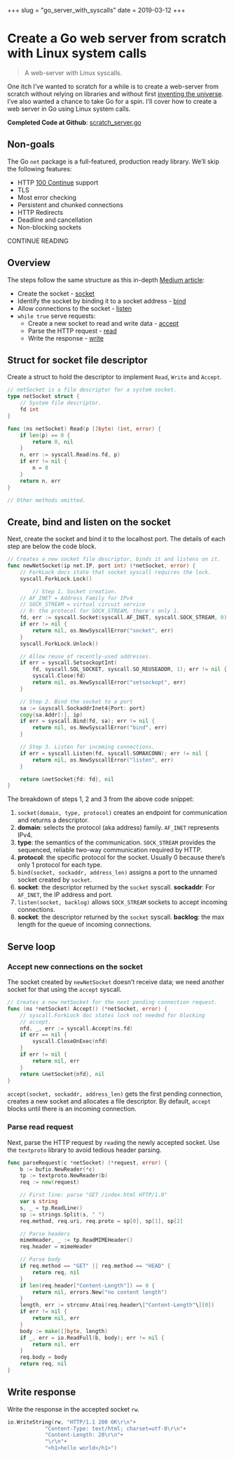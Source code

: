 +++
slug = "go_server_with_syscalls"
date = 2019-03-12
+++

# Create a Go web server from scratch with Linux system calls

> A web-server with Linux syscalls.

One itch I’ve wanted to scratch for a while is to create a web-server from scratch without relying on libraries and without first [inventing the universe](https://www.goodreads.com/quotes/32952-if-you-wish-to-make-an-apple-pie-from-scratch). I’ve also wanted a chance to take Go for a spin. I’ll cover how to create a web server in Go using Linux system calls.

**Completed Code at Github**: [scratch_server.go](https://gist.github.com/jschaf/93f37aedb5327c54cb356b2f1f0427e3)

## Non-goals

The Go `net` package is a full-featured, production ready library. We’ll skip the following features:

- HTTP [100 Continue](https://developer.mozilla.org/en-US/docs/Web/HTTP/Status/100) support
- TLS
- Most error checking
- Persistent and chunked connections
- HTTP Redirects
- Deadline and cancellation
- Non-blocking sockets

CONTINUE READING

## Overview

The steps follow the same structure as this in-depth [Medium article](https://medium.com/from-the-scratch/http-server-what-do-you-need-to-know-to-build-a-simple-http-server-from-scratch-d1ef8945e4fa):

- Create the socket - [socket](http://man7.org/linux/man-pages/man2/socket.2.html)
- Identify the socket by binding it to a socket address - [bind](http://man7.org/linux/man-pages/man2/bind.2.html)
- Allow connections to the socket - [listen](http://man7.org/linux/man-pages/man2/listen.2.html)
- `while true` serve requests:
  - Create a new socket to read and write data - [accept](http://man7.org/linux/man-pages/man2/accept.2.html)
  - Parse the HTTP request - [read](http://man7.org/linux/man-pages/man2/read.2.html)
  - Write the response - [write](http://man7.org/linux/man-pages/man2/write.2.html)

## **Struct for socket file descriptor**

Create a struct to hold the descriptor to implement `Read`, `Write` and `Accept`.

```go
// netSocket is a file descriptor for a system socket.
type netSocket struct {
    // System file descriptor.
    fd int
}

func (ns netSocket) Read(p []byte) (int, error) {
    if len(p) == 0 {
        return 0, nil
    }
    n, err := syscall.Read(ns.fd, p)
    if err != nil {
        n = 0
    }
    return n, err
}

// Other methods omitted.
```

## Create, bind and listen on the socket

Next, create the socket and bind it to the localhost port. The details of each step are below the code block.

```go
// Creates a new socket file descriptor, binds it and listens on it.
func newNetSocket(ip net.IP, port int) (*netSocket, error) {
    // ForkLock docs state that socket syscall requires the lock.
    syscall.ForkLock.Lock()

        // Step 1. Socket creation.
    // AF_INET = Address Family for IPv4
    // SOCK_STREAM = virtual circuit service
    // 0: the protocol for SOCK_STREAM, there's only 1.
    fd, err := syscall.Socket(syscall.AF_INET, syscall.SOCK_STREAM, 0)
    if err != nil {
        return nil, os.NewSyscallError("socket", err)
    }
    syscall.ForkLock.Unlock()

    // Allow reuse of recently-used addresses.
    if err = syscall.SetsockoptInt(
        fd, syscall.SOL_SOCKET, syscall.SO_REUSEADDR, 1); err != nil {
        syscall.Close(fd)
        return nil, os.NewSyscallError("setsockopt", err)
    }

    // Step 2. Bind the socket to a port
    sa := &syscall.SockaddrInet4{Port: port}
    copy(sa.Addr[:], ip)
    if err = syscall.Bind(fd, sa); err != nil {
        return nil, os.NewSyscallError("bind", err)
    }

    // Step 3. Listen for incoming connections.
    if err = syscall.Listen(fd, syscall.SOMAXCONN); err != nil {
        return nil, os.NewSyscallError("listen", err)
    }

    return &netSocket{fd: fd}, nil
}
```

The breakdown of steps 1, 2 and 3 from the above code snippet:

1. `socket(domain, type, protocol)` creates an endpoint for communication and returns a descriptor.
2. **domain**: selects the protocol (aka address) family. `AF_INET` represents IPv4.
3. **type**: the semantics of the communication. `SOCK_STREAM` provides the sequenced, reliable two-way communication required by HTTP.
4. **protocol**: the specific protocol for the socket. Usually 0 because there’s only 1 protocol for each type.
5. `bind(socket, sockaddr, address_len)` assigns a port to the unnamed socket created by `socket`.
6. **socket**: the descriptor returned by the `socket` syscall. **sockaddr**: For `AF_INET`, the IP address and port.
7. `listen(socket, backlog)` allows `SOCK_STREAM` sockets to accept incoming connections.
8. **socket**: the descriptor returned by the `socket` syscall. **backlog**: the max length for the queue of incoming connections.

## Serve loop

### Accept new connections on the socket

The socket created by `newNetSocket` doesn’t receive data; we need another socket for that using the `accept` syscall.

```go
// Creates a new netSocket for the next pending connection request.
func (ns *netSocket) Accept() (*netSocket, error) {
    // syscall.ForkLock doc states lock not needed for blocking
    // accept.
    nfd, _, err := syscall.Accept(ns.fd)
    if err == nil {
        syscall.CloseOnExec(nfd)
    }
    if err != nil {
        return nil, err
    }
    return &netSocket{nfd}, nil
}
```

`accept(socket, sockaddr, address_len)` gets the first pending connection, creates a new socket and allocates a file descriptor. By default, `accept` blocks until there is an incoming connection.

### Parse read request

Next, parse the HTTP request by `read`ing the newly accepted socket. Use the `textproto` library to avoid tedious header parsing.

```go
func parseRequest(c *netSocket) (*request, error) {
    b := bufio.NewReader(*c)
    tp := textproto.NewReader(b)
    req := new(request)

    // First line: parse "GET /index.html HTTP/1.0"
    var s string
    s, _ = tp.ReadLine()
    sp := strings.Split(s, " ")
    req.method, req.uri, req.proto = sp[0], sp[1], sp[2]

    // Parse headers
    mimeHeader, _ := tp.ReadMIMEHeader()
    req.header = mimeHeader

    // Parse body
    if req.method == "GET" || req.method == "HEAD" {
        return req, nil
    }
    if len(req.header["Content-Length"]) == 0 {
        return nil, errors.New("no content length")
    }
    length, err := strconv.Atoi(req.header\["Content-Length"\][0])
    if err != nil {
        return nil, err
    }
    body := make([]byte, length)
    if _, err = io.ReadFull(b, body); err != nil {
        return nil, err
    }
    req.body = body
    return req, nil
}
```

## Write response

Write the response in the accepted socket `rw`.

```go
io.WriteString(rw, "HTTP/1.1 200 OK\r\n"+
            "Content-Type: text/html; charset=utf-8\r\n"+
            "Content-Length: 20\r\n"+
            "\r\n"+
            "<h1>hello world</h1>")
```
